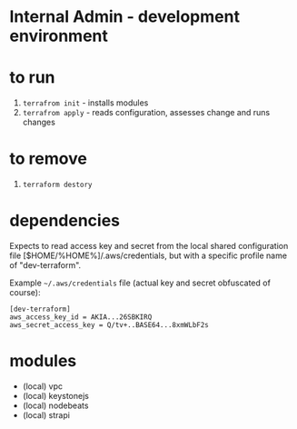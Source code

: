 # Internal Admin - development environment

# to run
1. `terrafrom init` - installs modules
2. `terrafrom apply` - reads configuration, assesses change and runs changes

# to remove
1. `terraform destory`

# dependencies
Expects to read access key and secret from the local shared configuration file [$HOME/%HOME%]/.aws/credentials, but with a specific profile name of "dev-terraform".

Example `~/.aws/credentials` file (actual key and secret obfuscated of course):

```
[dev-terraform]
aws_access_key_id = AKIA...26SBKIRQ
aws_secret_access_key = Q/tv+..BASE64...8xmWLbF2s
```

# modules
* (local) vpc
* (local) keystonejs
* (local) nodebeats
* (local) strapi